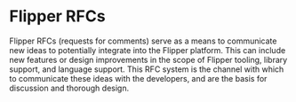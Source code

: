 # Flipper RFCs

Flipper RFCs (requests for comments) serve as a means to communicate new ideas
to potentially integrate into the Flipper platform. This can include new
features or design improvements in the scope of Flipper tooling, library
support, and language support. This RFC system is the channel with which to
communicate these ideas with the developers, and are the basis for discussion
and thorough design.
